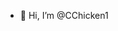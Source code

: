 - 👋 Hi, I’m @CChicken1

<!---
CChicken1/CChicken1 is a ✨ special ✨ repository because its `README.md` (this file) appears on your GitHub profile.
You can click the Preview link to take a look at your changes.
--->
